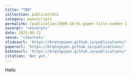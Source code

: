 ```yaml
---
title: "TBD"
collection: publications
category: manuscripts
permalink: /publication/2009-10-01-paper-title-number-1
excerpt: '<excerpt>'
date: 2025-09-21
venue: '<Journal>'
slidesurl: 'https://brqtnguyen.github.io/publications/'
paperurl: 'https://brqtnguyen.github.io/publications/'
bibtexurl: 'https://brqtnguyen.github.io/publications/'
citation: 'Not yet.'
---
```

Hello
